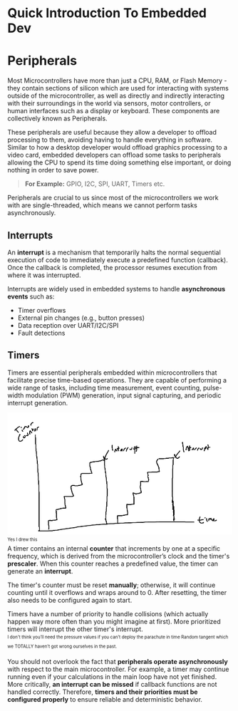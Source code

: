 # Quick Introduction To Embedded Dev

# Peripherals

Most Microcontrollers have more than just a CPU, RAM, or Flash Memory - they contain sections of silicon which are used for interacting with systems outside of the microcontroller, as well as directly and indirectly interacting with their surroundings in the world via sensors, motor controllers, or human interfaces such as a display or keyboard. These components are collectively known as Peripherals.

These peripherals are useful because they allow a developer to offload processing to them, avoiding having to handle everything in software. Similar to how a desktop developer would offload graphics processing to a video card, embedded developers can offload some tasks to peripherals allowing the CPU to spend its time doing something else important, or doing nothing in order to save power.

> **For Example:** GPIO, I2C, SPI, UART, Timers etc.

Peripherals are crucial to us since most of the microcontrollers we work with are single-threaded, which means we cannot perform tasks asynchronously.

## Interrupts
An **interrupt** is a mechanism that temporarily halts the normal sequential execution of code to immediately execute a predefined function (callback). Once the callback is completed, the processor resumes execution from where it was interrupted.

Interrupts are widely used in embedded systems to handle **asynchronous events** such as:
-   Timer overflows
-   External pin changes (e.g., button presses)
-   Data reception over UART/I2C/SPI
-   Fault detections

## Timers

Timers are essential peripherals embedded within microcontrollers that facilitate precise time-based operations. They are capable of performing a wide range of tasks, including time measurement, event counting, pulse-width modulation (PWM) generation, input signal capturing, and periodic interrupt generation.

![Timer Internals](timers.png)
<br><sub><sup>Yes I drew this</sub></sup><br>
A timer contains an internal **counter** that increments by one at a specific frequency, which is derived from the microcontroller’s clock and the timer's **prescaler**. When this counter reaches a predefined value, the timer can generate an **interrupt**.

The timer's counter must be reset **manually**; otherwise, it will continue counting until it overflows and wraps around to 0. After resetting, the timer also needs to be configured again to start.

Timers have a number of priority to handle collisions (which actually happen way more often than you might imagine at first). More prioritized timers will interrupt the other timer's interrupt. 
<br><sub><sup>I don't think you'll need the pressure values if you can't deploy the parachute in time
Random tangent which we TOTALLY haven't got wrong ourselves in the past.</sub></sup><br>

You should not overlook the fact that **peripherals operate asynchronously** with respect to the main microcontroller. For example, a timer may continue running even if your calculations in the main loop have not yet finished. More critically, **an interrupt can be missed** if callback functions are not handled correctly. Therefore, **timers and their priorities must be configured properly** to ensure reliable and deterministic behavior.
